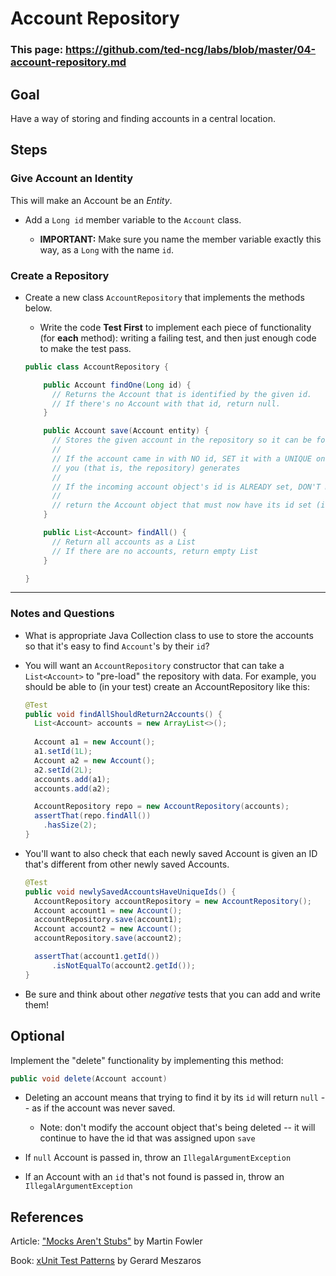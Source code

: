 # Account Repository

### This page: https://github.com/ted-ncg/labs/blob/master/04-account-repository.md

## Goal

Have a way of storing and finding accounts in a central location.

## Steps

### Give Account an Identity

This will make an Account be an *Entity*.

* Add a `Long id` member variable to the `Account` class.

  * **IMPORTANT:** Make sure you name the member variable exactly this way, as a `Long` with the name `id`.

### Create a Repository

* Create a new class `AccountRepository` that implements the methods below.

  * Write the code **Test First** to implement each piece of functionality (for **each** method): writing a failing test, and then just enough code to make the test pass.

  ```java
  public class AccountRepository {
  
      public Account findOne(Long id) {
        // Returns the Account that is identified by the given id.
        // If there's no Account with that id, return null.
      }
  
      public Account save(Account entity) {
        // Stores the given account in the repository so it can be found later.
        //      
        // If the account came in with NO id, SET it with a UNIQUE one that
        // you (that is, the repository) generates
        //
        // If the incoming account object's id is ALREADY set, DON'T modify it
        //
        // return the Account object that must now have its id set (i.e., is NOT null)
      }
  
      public List<Account> findAll() {
        // Return all accounts as a List
        // If there are no accounts, return empty List 
      }
  
  }
  ```

----

### Notes and Questions

* What is appropriate Java Collection class to use to store the accounts so that it's easy to find `Account`'s by their `id`?

* You will want an `AccountRepository` constructor that can take a `List<Account>` to "pre-load" the repository with data. For example, you should be able to (in your test) create an AccountRepository like this:

  ```java
  @Test
  public void findAllShouldReturn2Accounts() {
    List<Account> accounts = new ArrayList<>();
   
    Account a1 = new Account();
    a1.setId(1L);
    Account a2 = new Account();
    a2.setId(2L);
    accounts.add(a1);
    accounts.add(a2);
  
    AccountRepository repo = new AccountRepository(accounts);
    assertThat(repo.findAll())
      .hasSize(2);
  }
  ```

* You'll want to also check that each newly saved Account is given an ID that's different from other newly saved Accounts.

  ```java
  @Test
  public void newlySavedAccountsHaveUniqueIds() {
    AccountRepository accountRepository = new AccountRepository();
    Account account1 = new Account();
    accountRepository.save(account1);
    Account account2 = new Account();
    accountRepository.save(account2);
  
    assertThat(account1.getId())
        .isNotEqualTo(account2.getId());
  }
  ```

* Be sure and think about other *negative* tests that you can add and write them!

## Optional

Implement the "delete" functionality by implementing this method:

  ```java
  public void delete(Account account)
  ```
  
  * Deleting an account means that trying to find it by its `id` will return `null` -- as if the account was never saved.
  
    * Note: don't modify the account object that's being deleted -- it will continue to have the id that was assigned upon `save`
  
  * If `null` Account is passed in, throw an `IllegalArgumentException`
  
  * If an Account with an `id` that's not found is passed in, throw an `IllegalArgumentException` 
  
  
  

## References

Article: ["Mocks Aren't Stubs"](https://www.martinfowler.com/articles/mocksArentStubs.html) by Martin Fowler

Book: [xUnit Test Patterns](https://martinfowler.com/books/meszaros.html) by Gerard Meszaros


